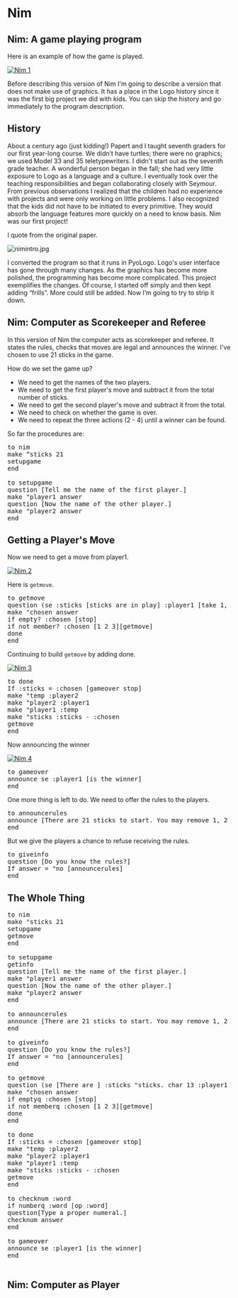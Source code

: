 # Nim

## Nim: A game playing program

Here is an example of how the game is played.

[![Nim 1](../images/video54.png)](https://youtu.be/3PUHFXNQ50Q)

Before describing this version of Nim I'm going to describe a version
that does not make use of graphics. It has a place in the Logo history
since it was the first big project we did with kids. You can skip the
history and go immediately to the program description.

## History

About a century ago (just kidding!) Papert and I taught seventh
graders for our first year-long course. We didn’t have turtles; there
were no graphics; we used Model 33 and 35 teletypewriters. I didn't
start out as the seventh grade teacher. A wonderful person began in
the fall; she had very little exposure to Logo as a language and a
culture. I eventually took over the teaching responsibilities and
began collaborating closely with Seymour. From previous observations I
realized that the children had no experience with projects and were
only working on little problems. I also recognized that the kids did
not have to be initiated to every primitive. They would absorb the
language features more quickly on a need to know basis. Nim was our
first project!

I quote from the original paper.

![nimintro.jpg](../images/nimintro.jpg)

I converted the program so that it runs in PyoLogo. Logo's user
interface has gone through many changes. As the graphics has become
more polished, the programming has become more complicated. This
project exemplifies the changes. Of course, I started off simply and
then kept adding “frills”. More could still be added. Now I’m going to
try to strip it down.

## Nim: Computer as Scorekeeper and Referee

In this version of Nim the computer acts as scorekeeper and
referee. It states the rules, checks that moves are legal and
announces the winner. I've chosen to use 21 sticks in the game.

How do we set the game up?
* We need to get the names of the two players.
* We need to get the first player's move and subtract it from the total number of sticks.
* We need to get the second player's move and subtract it from the total.
* We need to check on whether the game is over.
* We need to repeat the three actions (2 - 4) until a winner can be found.

So far the procedures are:

<pre>
to nim
make “sticks 21
setupgame
end

to setupgame
question [Tell me the name of the first player.]
make "player1 answer
question [Now the name of the other player.]
make "player2 answer
end
</pre>

## Getting a Player's Move

Now we need to get a move from player1.

[![Nim 2](../images/video55.png)](https://youtu.be/6awIHEFuVuw)

Here is `getmove`.

<pre>
to getmove
question (se :sticks [sticks are in play] :player1 [take 1, 2 or 3 sticks.] )
make "chosen answer
if empty? :chosen [stop]
if not member? :chosen [1 2 3][getmove]
done
end
</pre>

Continuing to build `getmove` by adding done.

[![Nim 3](../images/video56.png)](https://youtu.be/bkHLuK3n1y4)

<pre>
to done
If :sticks = :chosen [gameover stop]
make "temp :player2
make "player2 :player1
make "player1 :temp
make "sticks :sticks - :chosen
getmove
end
</pre>

Now announcing the winner

[![Nim 4](../images/video57.png)](https://youtu.be/D93EqIH3k_s)

<pre>
to gameover
announce se :player1 [is the winner]
end
</pre>

One more thing is left to do. We need to offer the rules to the players.

<pre>
to announcerules
announce [There are 21 sticks to start. You may remove 1, 2 or 3. The player who takes the last stick wins. This is probably too vague, but try playing and I'll correct your mistakes.]
end
</pre>

But we give the players a chance to refuse receiving the rules.

<pre>
to giveinfo
question [Do you know the rules?]
If answer = "no [announcerules]
end
</pre>

## The Whole Thing

<pre>
to nim
make "sticks 21
setupgame
getmove
end

to setupgame
getinfo
question [Tell me the name of the first player.]
make "player1 answer
question [Now the name of the other player.]
make "player2 answer
end

to announcerules
announce [There are 21 sticks to start. You may remove 1, 2 or 3. The player who takes the last stick wins. This is probably too vague, but try playing and I'll correct your mistakes.]
end

to giveinfo
question [Do you know the rules?]
If answer = "no [announcerules]
end

to getmove
question (se [There are ] :sticks "sticks. char 13 :player1 [ may take 1, 2 or 3 sticks.] )
make "chosen answer
if emptyq :chosen [stop]
if not memberq :chosen [1 2 3][getmove]
done
end

to done
If :sticks = :chosen [gameover stop]
make "temp :player2
make "player2 :player1
make "player1 :temp
make "sticks :sticks - :chosen
getmove
end

to checknum :word
if numberq :word [op :word]
question[Type a proper numeral.]
checknum answer
end

to gameover
announce se :player1 [is the winner]
end

</pre>

## Nim: Computer as Player
